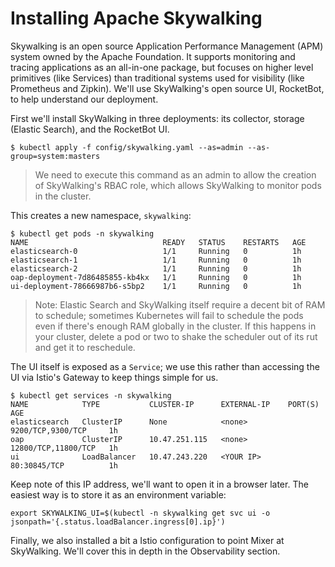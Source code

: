 # Installing Apache Skywalking

Skywalking is an open source Application Performance Management (APM) system owned by the Apache Foundation. It supports monitoring and tracing applications as an all-in-one package, but focuses on higher level primitives (like Services) than traditional systems used for visibility (like Prometheus and Zipkin). We'll use SkyWalking's open source UI, RocketBot, to help understand our deployment.

First we'll install SkyWalking in three deployments: its collector, storage (Elastic Search), and the RocketBot UI.

```shell
$ kubectl apply -f config/skywalking.yaml --as=admin --as-group=system:masters
```
> We need to execute this command as an admin to allow the creation of SkyWalking's RBAC role, which allows SkyWalking to monitor pods in the cluster.

This creates a new namespace, `skywalking`:

```shell
$ kubectl get pods -n skywalking
NAME                              READY   STATUS    RESTARTS   AGE
elasticsearch-0                   1/1     Running   0          1h
elasticsearch-1                   1/1     Running   0          1h
elasticsearch-2                   1/1     Running   0          1h
oap-deployment-7d86485855-kb4kx   1/1     Running   0          1h
ui-deployment-78666987b6-s5bp2    1/1     Running   0          1h
```

> Note: Elastic Search and SkyWalking itself require a decent bit of RAM to schedule; sometimes Kubernetes will fail to schedule the pods even if there's enough RAM globally in the cluster. If this happens in your cluster, delete a pod or two to shake the scheduler out of its rut and get it to reschedule.

The UI itself is exposed as a `Service`; we use this rather than accessing the UI via Istio's Gateway to keep things simple for us.

```shell
$ kubectl get services -n skywalking
NAME            TYPE           CLUSTER-IP      EXTERNAL-IP    PORT(S)               AGE
elasticsearch   ClusterIP      None            <none>         9200/TCP,9300/TCP     1h
oap             ClusterIP      10.47.251.115   <none>         12800/TCP,11800/TCP   1h
ui              LoadBalancer   10.47.243.220   <YOUR IP>      80:30845/TCP          1h
```

Keep note of this IP address, we'll want to open it in a browser later. The easiest way is to store it as an environment variable:
```shell
export SKYWALKING_UI=$(kubectl -n skywalking get svc ui -o jsonpath='{.status.loadBalancer.ingress[0].ip}')
```

Finally, we also installed a bit a Istio configuration to point Mixer at SkyWalking. We'll cover this in depth in the Observability section.
